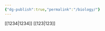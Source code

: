 ```yaml
---
{"dg-publish":true,"permalink":"/biology/"}
---
```


[[1234\|1234]]
[[123\|123]]

<style> .container {font-family: sans-serif; text-align: center;} .button-wrapper button {z-index: 1;height: 40px; width: 100px; margin: 10px;padding: 5px;} .excalidraw .App-menu_top .buttonList { display: flex;} .excalidraw-wrapper { height: 800px; margin: 50px; position: relative;} :root[dir="ltr"] .excalidraw .layer-ui__wrapper .zen-mode-transition.App-menu_bottom--transition-left {transform: none;} </style><script src="https://cdn.jsdelivr.net/npm/react@17/umd/react.production.min.js"></script><script src="https://cdn.jsdelivr.net/npm/react-dom@17/umd/react-dom.production.min.js"></script><script type="text/javascript" src="https://cdn.jsdelivr.net/npm/@excalidraw/excalidraw@0/dist/excalidraw.production.min.js"></script><div id="Drawing_2025-04-21_2345.31.excalidraw.md1"></div><script>(function(){const InitialData={"type":"excalidraw","version":2,"source":"https://github.com/zsviczian/obsidian-excalidraw-plugin/releases/tag/2.10.1","elements":[{"id":"Xs3LdxwqxAczfKGmXFd4l","type":"rectangle","x":535.71078500204,"y":-72.07951282904918,"width":239.9780731201172,"height":47.5,"angle":0,"strokeColor":"#1e1e1e","backgroundColor":"transparent","fillStyle":"solid","strokeWidth":2,"strokeStyle":"solid","roughness":1,"opacity":100,"groupIds":[],"frameId":null,"index":"aX","roundness":null,"seed":793660038,"version":6,"versionNonce":708225606,"isDeleted":false,"boundElements":[{"type":"text","id":"rPosDn0E"},{"id":"cfv-a3VK3sgVExoP6KxuC","type":"arrow"}],"updated":1745250737096,"link":null,"locked":false},{"id":"rPosDn0E","type":"text","x":565.6998215620986,"y":-60.82951282904918,"width":180,"height":25,"angle":0,"strokeColor":"#1e1e1e","backgroundColor":"transparent","fillStyle":"solid","strokeWidth":2,"strokeStyle":"solid","roughness":1,"opacity":100,"groupIds":[],"frameId":null,"index":"aY","roundness":null,"seed":896469446,"version":6,"versionNonce":966034714,"isDeleted":false,"boundElements":[],"updated":1745250737096,"link":null,"locked":false,"text":"神經元的構造與功能","rawText":"神經元的構造與功能","fontSize":20,"fontFamily":5,"textAlign":"center","verticalAlign":"middle","containerId":"Xs3LdxwqxAczfKGmXFd4l","originalText":"神經元的構造與功能","autoResize":true,"lineHeight":1.25},{"id":"0MxjPOgc4ZfCf5jMkFvKO","type":"rectangle","x":825.6888657515517,"y":-72.85920304172276,"width":264.96710205078125,"height":47.5,"angle":0,"strokeColor":"#1e1e1e","backgroundColor":"transparent","fillStyle":"solid","strokeWidth":2,"strokeStyle":"solid","roughness":1,"opacity":100,"groupIds":[],"frameId":null,"index":"aZ","roundness":null,"seed":263577862,"version":8,"versionNonce":38802694,"isDeleted":false,"boundElements":[{"type":"text","id":"Rf4G2MVi"},{"id":"cfv-a3VK3sgVExoP6KxuC","type":"arrow"},{"id":"haMW7q70aR4romuWI_zM8","type":"arrow"}],"updated":1745250743374,"link":null,"locked":false},{"id":"Rf4G2MVi","type":"text","x":858.1724167769423,"y":-61.609203041722765,"width":200,"height":25,"angle":0,"strokeColor":"#1e1e1e","backgroundColor":"transparent","fillStyle":"solid","strokeWidth":2,"strokeStyle":"solid","roughness":1,"opacity":100,"groupIds":[],"frameId":null,"index":"aa","roundness":null,"seed":27250758,"version":7,"versionNonce":181634118,"isDeleted":false,"boundElements":[],"updated":1745250743374,"link":null,"locked":false,"text":"神經訊息的產生與傳遞","rawText":"神經訊息的產生與傳遞","fontSize":20,"fontFamily":5,"textAlign":"center","verticalAlign":"middle","containerId":"0MxjPOgc4ZfCf5jMkFvKO","originalText":"神經訊息的產生與傳遞","autoResize":true,"lineHeight":1.25},{"id":"yR5tK6YVzsd2O3o3XwPlw","type":"rectangle","x":1140.655967802333,"y":-72.07951282904918,"width":264.96710205078125,"height":47.5,"angle":0,"strokeColor":"#1e1e1e","backgroundColor":"transparent","fillStyle":"solid","strokeWidth":2,"strokeStyle":"solid","roughness":1,"opacity":100,"groupIds":[],"frameId":null,"index":"ab","roundness":null,"seed":1460262790,"version":7,"versionNonce":408506566,"isDeleted":false,"boundElements":[{"type":"text","id":"qjyQ2E40"},{"id":"haMW7q70aR4romuWI_zM8","type":"arrow"},{"id":"Az03n4I7393kLoUfoMJaj","type":"arrow"}],"updated":1745250737096,"link":null,"locked":false},{"id":"qjyQ2E40","type":"text","x":1173.1395188277236,"y":-60.82951282904918,"width":200,"height":25,"angle":0,"strokeColor":"#1e1e1e","backgroundColor":"transparent","fillStyle":"solid","strokeWidth":2,"strokeStyle":"solid","roughness":1,"opacity":100,"groupIds":[],"frameId":null,"index":"ac","roundness":null,"seed":1479603910,"version":6,"versionNonce":825591450,"isDeleted":false,"boundElements":[],"updated":1745250737096,"link":null,"locked":false,"text":"神經系統的組成與功能","rawText":"神經系統的組成與功能","fontSize":20,"fontFamily":5,"textAlign":"center","verticalAlign":"middle","containerId":"yR5tK6YVzsd2O3o3XwPlw","originalText":"神經系統的組成與功能","autoResize":true,"lineHeight":1.25},{"id":"fNI3HVeEwrN-QW4OWRG-M","type":"rectangle","x":1455.623066038417,"y":-72.07951282904918,"width":139.98904418945312,"height":47.5,"angle":0,"strokeColor":"#1e1e1e","backgroundColor":"transparent","fillStyle":"solid","strokeWidth":2,"strokeStyle":"solid","roughness":1,"opacity":100,"groupIds":[],"frameId":null,"index":"ad","roundness":null,"seed":1035087366,"version":6,"versionNonce":1270827014,"isDeleted":false,"boundElements":[{"type":"text","id":"5TCPR0p0"},{"id":"Az03n4I7393kLoUfoMJaj","type":"arrow"}],"updated":1745250737096,"link":null,"locked":false},{"id":"5TCPR0p0","type":"text","x":1475.6175881331435,"y":-60.82951282904918,"width":100,"height":25,"angle":0,"strokeColor":"#1e1e1e","backgroundColor":"transparent","fillStyle":"solid","strokeWidth":2,"strokeStyle":"solid","roughness":1,"opacity":100,"groupIds":[],"frameId":null,"index":"ae","roundness":null,"seed":613055814,"version":6,"versionNonce":1220387674,"isDeleted":false,"boundElements":[],"updated":1745250737096,"link":null,"locked":false,"text":"受器和動器","rawText":"受器和動器","fontSize":20,"fontFamily":5,"textAlign":"center","verticalAlign":"middle","containerId":"fNI3HVeEwrN-QW4OWRG-M","originalText":"受器和動器","autoResize":true,"lineHeight":1.25},{"id":"cfv-a3VK3sgVExoP6KxuC","type":"arrow","x":776.6888581221571,"y":-48.46743911083079,"width":43.69992687988304,"height":0.15543935467667325,"angle":0,"strokeColor":"#1e1e1e","backgroundColor":"transparent","fillStyle":"solid","strokeWidth":2,"strokeStyle":"solid","roughness":1,"opacity":100,"groupIds":[],"frameId":null,"index":"af","roundness":{"type":2},"seed":35054726,"version":10,"versionNonce":1519416070,"isDeleted":false,"boundElements":[],"updated":1745251198727,"link":null,"locked":false,"points":[[0,0],[43.69992687988304,-0.15543935467667325]],"lastCommittedPoint":null,"startBinding":{"elementId":"Xs3LdxwqxAczfKGmXFd4l","focus":0,"gap":1},"endBinding":{"elementId":"0MxjPOgc4ZfCf5jMkFvKO","focus":0,"gap":5.3000807495117215},"startArrowhead":null,"endArrowhead":"arrow","elbowed":false},{"id":"haMW7q70aR4romuWI_zM8","type":"arrow","x":1091.655967802333,"y":-48.63084956906149,"width":43.69981719970701,"height":0.15534125310266944,"angle":0,"strokeColor":"#1e1e1e","backgroundColor":"transparent","fillStyle":"solid","strokeWidth":2,"strokeStyle":"solid","roughness":1,"opacity":100,"groupIds":[],"frameId":null,"index":"ag","roundness":{"type":2},"seed":403989446,"version":10,"versionNonce":1441261958,"isDeleted":false,"boundElements":[],"updated":1745251198728,"link":null,"locked":false,"points":[[0,0],[43.69981719970701,0.15534125310266944]],"lastCommittedPoint":null,"startBinding":{"elementId":"0MxjPOgc4ZfCf5jMkFvKO","focus":0,"gap":1},"endBinding":{"elementId":"yR5tK6YVzsd2O3o3XwPlw","focus":0,"gap":5.300182800292987},"startArrowhead":null,"endArrowhead":"arrow","elbowed":false},{"id":"Az03n4I7393kLoUfoMJaj","type":"arrow","x":1406.623069853114,"y":-48.32951282904917,"width":43.69971514892609,"height":7.105427357601002e-15,"angle":0,"strokeColor":"#1e1e1e","backgroundColor":"transparent","fillStyle":"solid","strokeWidth":2,"strokeStyle":"solid","roughness":1,"opacity":100,"groupIds":[],"frameId":null,"index":"ah","roundness":{"type":2},"seed":1755314950,"version":9,"versionNonce":1706278918,"isDeleted":false,"boundElements":[],"updated":1745251198729,"link":null,"locked":false,"points":[[0,0],[43.69971514892609,-7.105427357601002e-15]],"lastCommittedPoint":null,"startBinding":{"elementId":"yR5tK6YVzsd2O3o3XwPlw","focus":0,"gap":1},"endBinding":{"elementId":"fNI3HVeEwrN-QW4OWRG-M","focus":0,"gap":5.300281036376987},"startArrowhead":null,"endArrowhead":"arrow","elbowed":false},{"text":"flowchart LR\r\nmindmap\r\n  root\r\n    子項目1\r\n      子子項目1.1\r\n      子子項目1.2\r\n    子項目2","fontSize":20,"fontFamily":5,"textAlign":"left","verticalAlign":"top","id":"QdsMbwZL","type":"text","x":587.862478526148,"y":-108.20678779431694,"width":156.01998901367188,"height":175,"angle":0,"strokeColor":"#1e1e1e","backgroundColor":"transparent","fillStyle":"hachure","strokeWidth":1,"strokeStyle":"solid","roughness":1,"opacity":100,"roundness":null,"seed":13995,"version":2,"versionNonce":1753320346,"updated":1745251292524,"isDeleted":false,"groupIds":[],"boundElements":[],"link":null,"locked":false,"containerId":null,"originalText":"flowchart LR\r\nmindmap\r\n  root\r\n    子項目1\r\n      子子項目1.1\r\n      子子項目1.2\r\n    子項目2","rawText":"flowchart LR\r\nmindmap\r\n  root\r\n    子項目1\r\n      子子項目1.1\r\n      子子項目1.2\r\n    子項目2","lineHeight":1.25,"autoResize":true,"index":"ai"}],"appState":{"theme":"dark","viewBackgroundColor":"#ffffff","currentItemStrokeColor":"#1e1e1e","currentItemBackgroundColor":"transparent","currentItemFillStyle":"solid","currentItemStrokeWidth":2,"currentItemStrokeStyle":"solid","currentItemRoughness":1,"currentItemOpacity":100,"currentItemFontFamily":5,"currentItemFontSize":20,"currentItemTextAlign":"left","currentItemStartArrowhead":null,"currentItemEndArrowhead":"arrow","currentItemArrowType":"round","scrollX":-681.4493161032977,"scrollY":332.455254818482,"zoom":{"value":1.057724},"currentItemRoundness":"round","gridSize":20,"gridStep":5,"gridModeEnabled":false,"gridColor":{"Bold":"rgba(217, 217, 217, 0.5)","Regular":"rgba(230, 230, 230, 0.5)"},"currentStrokeOptions":null,"frameRendering":{"enabled":true,"clip":true,"name":true,"outline":true},"objectsSnapModeEnabled":false,"activeTool":{"type":"selection","customType":null,"locked":false,"fromSelection":false,"lastActiveTool":null}},"files":{}};InitialData.scrollToContent=true;App=()=>{const e=React.useRef(null),t=React.useRef(null),[n,i]=React.useState({width:void 0,height:void 0});return React.useEffect(()=>{i({width:t.current.getBoundingClientRect().width,height:t.current.getBoundingClientRect().height});const e=()=>{i({width:t.current.getBoundingClientRect().width,height:t.current.getBoundingClientRect().height})};return window.addEventListener("resize",e),()=>window.removeEventListener("resize",e)},[t]),React.createElement(React.Fragment,null,React.createElement("div",{className:"excalidraw-wrapper",ref:t},React.createElement(ExcalidrawLib.Excalidraw,{ref:e,width:n.width,height:n.height,initialData:InitialData,viewModeEnabled:!0,zenModeEnabled:!0,gridModeEnabled:!1})))},excalidrawWrapper=document.getElementById("Drawing_2025-04-21_2345.31.excalidraw.md1");ReactDOM.render(React.createElement(App),excalidrawWrapper);})();</script>